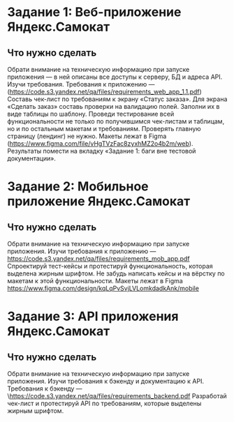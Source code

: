 # Задание 1: Веб-приложение Яндекс.Самокат
## Что нужно сделать
Обрати внимание на техническую информацию при запуске приложения — в ней описаны все доступы к серверу, БД и адреса API.
Изучи требования. Требования к приложению — (https://code.s3.yandex.net/qa/files/requirements_web_app_1.1.pdf)
Составь чек-лист по требованиям к экрану «Статус заказа».
Для экрана «Сделать заказ» составь проверки на валидацию полей. Заполни их в виде таблицы по шаблону.
Проведи тестирование всей функциональности не только по получившимся чек-листам и таблицам, но и по остальным макетам и требованиям. Проверять главную страницу (лендинг) не нужно. Макеты лежат в Figma (https://www.figma.com/file/vHgTVzFac8zyxhMZ2o4b2m/web). Результаты помести на вкладку «Задание 1: баги вне тестовой документации».

# Задание 2: Мобильное приложение Яндекс.Самокат
## Что нужно сделать
Обрати внимание на техническую информацию при запуске приложения.
Изучи требования к приложению — https://code.s3.yandex.net/qa/files/requirements_mob_app.pdf
Спроектируй тест-кейсы и протестируй функциональность, которая выделена жирным шрифтом. Не забудь написать кейсы и на вёрстку по макетам к этой функциональности. Макеты лежат в Figma https://www.figma.com/design/kqLqPvSvjLVLomkdadkAnk/mobile 

# Задание 3: API приложения Яндекс.Самокат
## Что нужно сделать
Обрати внимание на техническую информацию при запуске приложения.
Изучи требования к бэкенду и документацию к API. Требования к бэкенду — \https://code.s3.yandex.net/qa/files/requirements_backend.pdf
Разработай чек-лист и протестируй API по требованиям, которые выделены жирным шрифтом.
